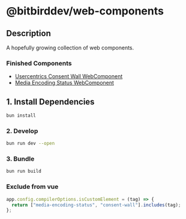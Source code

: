 # @bitbirddev/web-components

## Description

A hopefully growing collection of web components.

### Finished Components

- [Usercentrics Consent Wall WebComponent](/lib/components/consent-wall/README.md)
- [Media Encoding Status WebComponent](/lib/components/media-encoding-status/README.md)

## 1. Install Dependencies

```bash
bun install
```

### 2. Develop

```bash
bun run dev --open
```

### 3. Bundle

```bash
bun run build
```

### Exclude from vue

```js
app.config.compilerOptions.isCustomElement = (tag) => {
  return ["media-encoding-status", "consent-wall"].includes(tag);
};
```
